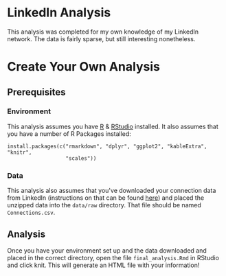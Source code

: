 # LinkedIn Analysis

This analysis was completed for my own knowledge of my LinkedIn network. The 
data is fairly sparse, but still interesting nonetheless.


# Create Your Own Analysis

## Prerequisites 

### Environment

This analysis assumes you have [R](https://www.r-project.org) & 
[RStudio](https://www.rstudio.com) installed. It also assumes that you have a 
number of R Packages installed:

```{r}
install.packages(c("rmarkdown", "dplyr", "ggplot2", "kableExtra", "knitr",
                   "scales"))
```

### Data

This analysis also assumes that you've downloaded your connection data from 
LinkedIn (instructions on that can be found 
[here](https://www.linkedin.com/help/linkedin/answer/66844/export-connections-from-linkedin?lang=en)) and placed the unzipped data into the `data/raw` directory. 
That file should be named `Connections.csv`.

## Analysis

Once you have your environment set up and the data downloaded and placed in the 
correct directory, open the file `final_analysis.Rmd` in RStudio and click 
knit. This will generate an HTML file with your information!